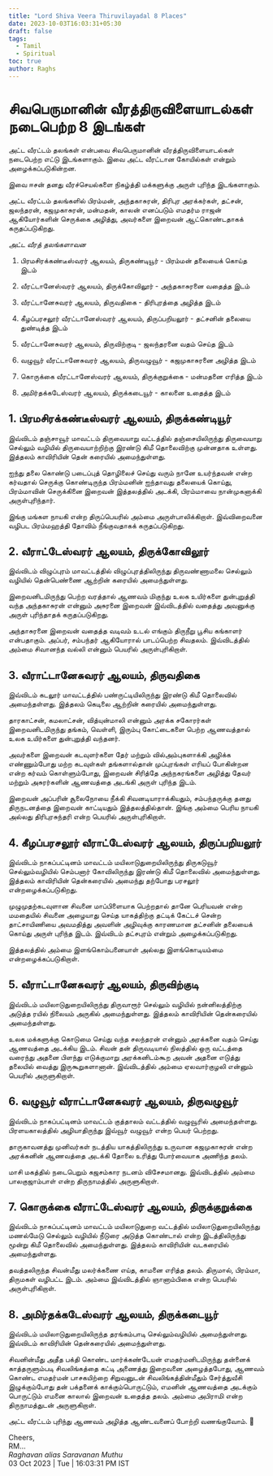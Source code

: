 ```yaml
---
title: "Lord Shiva Veera Thiruvilayadal 8 Places"
date: 2023-10-03T16:03:31+05:30
draft: false
tags:
  - Tamil
  - Spiritual
toc: true
author: Raghs
---
```


# சிவபெருமானின் வீரத்திருவிளையாடல்கள் நடைபெற்ற 8 இடங்கள்

அட்ட வீரட்டம் தலங்கள் என்பவை சிவபெருமானின் வீரத்திருவிளையாடல்கள் நடைபெற்ற எட்டு இடங்களாகும். இவை அட்ட வீரட்டான கோயில்கள் என்றும் அழைக்கப்படுகின்றன.

இவை ஈசன் தனது வீரச்செயல்களை நிகழ்த்தி மக்களுக்கு அருள் புரிந்த இடங்களாகும்.

அட்ட வீரட்டம் தலங்களில் பிரம்மன், அந்தகாசுரன், திரிபுர அரக்கர்கள், தட்சன், ஜலந்தரன், கஜமுகாசுரன், மன்மதன், காலன் எனப்படும் எமதர்ம ராஜன் ஆகியோர்களின் செருக்கை அழித்து, அவர்களை இறைவன் ஆட்கொண்டதாகக் கருதப்படுகிறது.

<!--more-->

*அட்ட வீரத் தலங்களாவன*

1. பிரமசிரக்கண்டீஸ்வரர் ஆலயம், திருகண்டியூர் - பிரம்மன் தலையைக் கொய்த இடம்

2. வீரட்டானேஸ்வரர் ஆலயம், திருக்கோவிலூர் - அந்தகாசுரனை வதைத்த இடம்

3. வீரட்டானேசுவரர் ஆலயம், திருவதிகை - திரிபுரத்தை அழித்த இடம்

4. கீழப்பரசலூர் வீரட்டானேஸ்வரர் ஆலயம், திருப்பறியலூர் - தட்சனின் தலையை துண்டித்த இடம்

5. வீரட்டானேசுவரர் ஆலயம், திருவிற்குடி - ஜலந்தரனை வதம் செய்த இடம்

6. வழுவூர் வீரட்டானேசுவரர் ஆலயம், திருவழுவூர் - கஜமுகாசுரனை அழித்த இடம்

7. கொருக்கை வீரட்டானேஸ்வரர் ஆலயம், திருக்குறுக்கை - மன்மதனை எரித்த இடம்

8. அமிர்தக்கடேஸ்வரர் ஆலயம், திருக்கடையூர் - காலனை உதைத்த இடம்

## 1. பிரமசிரக்கண்டீஸ்வரர் ஆலயம், திருக்கண்டியூர்

இவ்விடம் தஞ்சாவூர் மாவட்டம் திருவையாறு வட்டத்தில் தஞ்சையிலிருந்து திருவையாறு செல்லும் வழியில் திருவையாற்றிற்கு இரண்டு கிமீ தொலைவிற்கு முன்னதாக உள்ளது. இத்தலம் காவிரியின் தென் கரையில் அமைந்துள்ளது.

ஐந்து தலை கொண்டு படைப்புத் தொழிலைச் செய்து வரும் நானே உயர்ந்தவன் என்ற கர்வதால் செருக்கு கொண்டிருந்த பிரம்மனின் ஐந்தாவது தலையைக் கொய்து, பிரம்மாவின் செருக்கினை இறைவன் இத்தலத்தில் அடக்கி, பிரம்மாவை நான்முகனாக்கி அருள்புரிந்தார்.

இங்கு மங்கள நாயகி என்ற திருப்பெயரில் அம்மை அருள்பாலிக்கிறாள். இவ்விறைவனை வழிபட பிரம்மஹத்தி தோவிம் நீங்குவதாகக் கருதப்படுகிறது.

## 2. வீராட்டேஸ்வரர் ஆலயம், திருக்கோவிலூர்

இவ்விடம் விழுப்புரம் மாவட்டத்தில் விழுப்புரத்திலிருந்து திருவண்ணாமலை செல்லும் வழியில் தென்பெண்ணை ஆற்றின் கரையில் அமைந்துள்ளது.

இறைவனிடமிருந்து பெற்ற வரத்தால் ஆணவம் மிகுந்து உலக உயிர்களை துன்புறுத்தி வந்த அந்தகாசுரன் என்னும் அசுரனை இறைவன் இவ்விடத்தில் வதைத்து அவனுக்கு அருள் புரிந்தாதக் கருதப்படுகிறது.

அந்தாசுரனை இறைவன் வதைத்த வடிவம் உடல் எங்கும் திருநீறு பூசிய கங்காளர் என்பதாகும். அப்பர், சம்பந்தர் ஆகியோரால் பாடப்பெற்ற சிவதலம். இவ்விடத்தில் அம்மை சிவானந்த வல்லி என்னும் பெயரில் அருள்புரிகிறாள்.

## 3. வீராட்டானேசுவரர் ஆலயம், திருவதிகை

இவ்விடம் கடலூர் மாவட்டத்தில் பண்ருட்டியிலிருந்து இரண்டு கிமீ தொலைவில் அமைந்தள்ளது. இத்தலம் கெடிலை ஆற்றின் கரையில் அமைந்துள்ளது.

தாரகாட்சன், கமலாட்சன், வித்யுன்மாலி என்னும் அரக்க சகோரர்கள் இறைவனிடமிருந்து தங்கம், வெள்ளி, இரும்பு கோட்டைகளை பெற்ற ஆணவத்தால் உலக உயிர்களை துன்புறுத்தி வந்தனர்.

அவர்களை இறைவன் கடவுளர்களை தேர் மற்றும் வில்அம்புகளாக்கி அழிக்க எண்ணும்போது மற்ற கடவுள்கள் தங்களால்தான் முப்புரங்கள் எரியப் போகின்றன என்ற கர்வம் கொள்ளும்போது, இறைவன் சிரித்தே அந்நகரங்களை அழித்து தேவர் மற்றும் அசுரர்களின் ஆணவத்தை அடங்கி அருள் புரிந்த இடம்.

இறைவன் அப்பரின் சூலைநோயை நீக்கி சிவனடியாராக்கியதும், சம்பந்தருக்கு தனது திருநடனத்தை இறைவன் காட்டியதும் இத்தலத்தில்தான். இங்கு அம்மை பெரிய நாயகி அல்லது திரிபுரசுந்தரி என்ற பெயரில் அருள்புரிகிறாள்.

## 4. கீழப்பரசலூர் வீராட்டேஸ்வரர் ஆலயம், திருப்பறியலூர்

இவ்விடம் நாகப்பட்டினம் மாவட்டம் மயிலாடுதுறையிலிருந்து திருகடுவூர் செல்லும்வழியில் செம்பனார் கோவிலிருந்து இரண்டு கிமீ தொலைவில் அமைந்துள்ளது. இத்தலம் காவிரியின் தென்கரையில் அமைந்து தற்போது பரசலூர் என்றழைக்கப்படுகிறது.

முழுமுதற்கடவுளான சிவனை மாப்பிளையாக பெற்றதால் தானே பெரியவன் என்ற மமதையில் சிவனை அழையாது செய்த யாகத்திற்கு தட்டிக் கேட்டச் சென்ற தாட்சாயிணியை அவமதித்து அவளின் அழிவுக்கு காரணமான தட்சனின் தலையைக் கொய்து அருள் புரிந்த இடம். இவ்விடம் தட்சபுரம் என்றும் அழைக்கப்படுகிறது.

இத்தலத்தில் அம்மை இளங்கொம்பனையாள் அல்லது இளங்கொடியம்மை என்றழைக்கப்படுகிறாள்.

## 5. வீராட்டானேசுவரர் ஆலயம், திருவிற்குடி

இவ்விடம் மயிலாடுதுறையிலிருந்து திருவாரூர் செல்லும் வழியில் நன்னிலத்திற்கு அடுத்த ரயில் நிலையம் அருகில் அமைந்துள்ளது. இத்தலம் காவிரியின் தென்கரையில் அமைந்தள்ளது.

உலக மக்களுக்கு கொடுமை செய்து வந்த சலந்தரன் என்னும் அரக்கனை வதம் செய்து ஆணவத்தை அடக்கிய இடம். சிவன் தன் திருவடியால் நிலத்தில் ஒரு வட்டத்தை வரைந்து அதனை பிளந்து எடுக்குமாறு அரக்கனிடம்கூற அவன் அதனை எடுத்து தலையில் வைத்து இருகூறுகளானான். இவ்விடத்தில் அம்மை ஏலவார்குழலி என்னும் பெயரில் அருளுகிறாள்.

## 6. வழுவூர் வீராட்டானேசுவரர் ஆலயம், திருவழுவூர்

இவ்விடம் நாகப்பட்டினம் மாவட்டம் குத்தாலம் வட்டத்தில் வழுவூரில் அமைந்தள்ளது. பிரளயகாலத்தில் அழியாதிருந்து இவ்வூர் வழுவூர் என்ற பெயர் பெற்றது.

தாருகாவனத்து முனிவர்கள் நடத்திய யாகத்திலிருந்து உருவான கஜமுகாசுரன் என்ற அரக்கனின் ஆணவத்தை அடக்கி தோலை உரித்து போர்வையாக அணிந்த தலம்.

மாசி மகத்தில் நடைபெறும் கஜசம்கார நடனம் விசேசமானது. இவ்விடத்தில் அம்மை பாலகுஜாம்பாள் என்ற திருநாமத்தில் அருளுகிறாள்.

## 7. கொருக்கை வீராட்டேஸ்வரர் ஆலயம், திருக்குறுக்கை

இவ்விடம் நாகப்பட்டினம் மாவட்டம் மயிலாடுதுறை வட்டத்தில் மயிலாடுதுறையிலிருந்து மணல்மேடு செல்லும் வழியில் நீடுரை அடுத்த கொண்டால் என்ற இடத்திலிருந்து மூன்று கிமீ தொலைவில் அமைந்துள்ளது. இத்தலம் காவிரியின் வடகரையில் அமைந்துள்ளது.

தவத்தலிருந்த சிவன்மீது மலர்க்கணை எய்த, காமனை எரித்த தலம். திருமால், பிரம்மா, திருமகள் வழிபட்ட இடம். அம்மை இவ்விடத்தில் ஞானாம்பிகை என்ற பெயரில் அருள்புரிகிறாள்.

## 8. அமிர்தக்கடேஸ்வரர் ஆலயம், திருக்கடையூர்

இவ்விடம் மயிலாடுதுறையிலிருந்த தரங்கம்பாடி செல்லும்வழியில் அமைந்துள்ளது. இவ்விடம் காவிரியின் தென்கரையில் அமைந்துள்ளது.

சிவனின்மீது அதீத பக்தி கொண்ட மார்க்கண்டேயன் எமதர்மனிடமிருந்து தன்னைக் காத்தருளும்படி சிவலிங்கத்தை கட்டி அணைத்து இறைவனை அழைத்தபோது, ஆணவம் கொண்ட எமதர்மன் பாசகயிற்றை சிறுவனுடன் சிவலிங்கத்தின்மீதும் சேர்த்துவீசி இழுக்கும்போது தன் பக்தனைக் காக்கும்பொருட்டும், எமனின் ஆணவத்தை அடக்கும் பொருட்டும் எமனை காலால் இறைவன் உதைத்த தலம். அம்மை அபிராமி என்ற திருநாமத்துடன் அருளுகிறாள்.

அட்ட வீரட்டம் புரிந்து ஆணவம் அழித்த ஆண்டவனைப் போற்றி வணங்குவோம். 🙏

Cheers,\
RM...\
_Raghavan alias Saravanan Muthu_\
03 Oct 2023 | Tue | 16:03:31 PM IST

